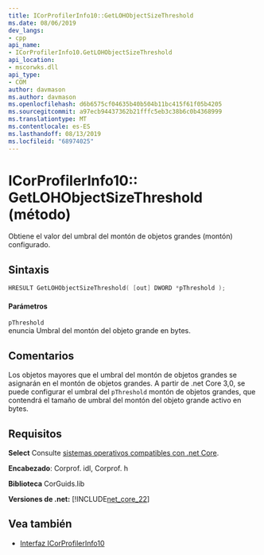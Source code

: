 ```yaml
---
title: ICorProfilerInfo10::GetLOHObjectSizeThreshold
ms.date: 08/06/2019
dev_langs:
- cpp
api_name:
- ICorProfilerInfo10.GetLOHObjectSizeThreshold
api_location:
- mscorwks.dll
api_type:
- COM
author: davmason
ms.author: davmason
ms.openlocfilehash: d6b6575cf04635b40b504b11bc415f61f05b4205
ms.sourcegitcommit: a97ecb94437362b21fffc5eb3c38b6c0b4368999
ms.translationtype: MT
ms.contentlocale: es-ES
ms.lasthandoff: 08/13/2019
ms.locfileid: "68974025"
---
```

# <a name="icorprofilerinfo10getlohobjectsizethreshold-method"></a>ICorProfilerInfo10:: GetLOHObjectSizeThreshold (método)
  
 Obtiene el valor del umbral del montón de objetos grandes (montón) configurado.   
  
## <a name="syntax"></a>Sintaxis  
  
```cpp
HRESULT GetLOHObjectSizeThreshold( [out] DWORD *pThreshold );
```  
  
#### <a name="parameters"></a>Parámetros  
 `pThreshold` \
 enuncia Umbral del montón del objeto grande en bytes.
  
## <a name="remarks"></a>Comentarios  
 Los objetos mayores que el umbral del montón de objetos grandes se asignarán en el montón de objetos grandes. A partir de .net Core 3,0, se puede configurar el umbral del `pThreshold` montón de objetos grandes, que contendrá el tamaño de umbral del montón del objeto grande activo en bytes.

## <a name="requirements"></a>Requisitos  
 **Select** Consulte [sistemas operativos compatibles con .net Core](../../../core/windows-prerequisites.md#net-core-supported-operating-systems).  
  
 **Encabezado**: Corprof. idl, Corprof. h  
  
 **Biblioteca** CorGuids.lib  
  
 **Versiones de .net:** [!INCLUDE[net_core_22](../../../../includes/net-core-30-md.md)]
  
## <a name="see-also"></a>Vea también
- [Interfaz ICorProfilerInfo10](../../../../docs/framework/unmanaged-api/profiling/icorprofilerinfo10-interface.md)

